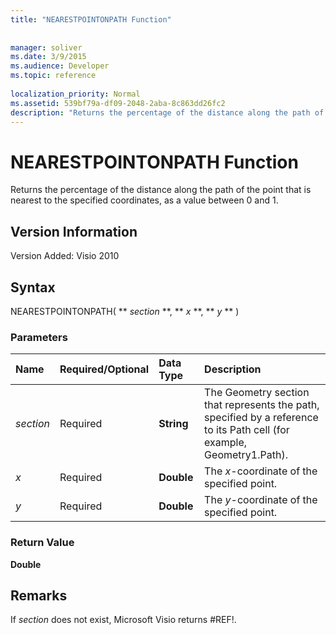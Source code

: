 ```yaml
---
title: "NEARESTPOINTONPATH Function"
 
 
manager: soliver
ms.date: 3/9/2015
ms.audience: Developer
ms.topic: reference
 
localization_priority: Normal
ms.assetid: 539bf79a-df09-2048-2aba-8c863dd26fc2
description: "Returns the percentage of the distance along the path of the point that is nearest to the specified coordinates, as a value between 0 and 1."
---
```


# NEARESTPOINTONPATH Function

Returns the percentage of the distance along the path of the point that is nearest to the specified coordinates, as a value between 0 and 1.
  
## Version Information

Version Added: Visio 2010 
  
## Syntax

NEARESTPOINTONPATH( ** *section* **, ** *x* **, ** *y* ** ) 
  
### Parameters

|**Name**|**Required/Optional**|**Data Type**|**Description**|
|:-----|:-----|:-----|:-----|
| _section_ <br/> |Required  <br/> |**String** <br/> |The Geometry section that represents the path, specified by a reference to its Path cell (for example, Geometry1.Path).  <br/> |
| _x_ <br/> |Required  <br/> |**Double** <br/> |The  _x_-coordinate of the specified point.  <br/> |
| _y_ <br/> |Required  <br/> |**Double** <br/> |The  _y_-coordinate of the specified point.  <br/> |
   
### Return Value

 **Double**
  
## Remarks

If  _section_ does not exist, Microsoft Visio returns #REF!. 
  


